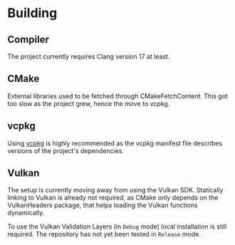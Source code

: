 # Building

## Compiler

The project currently requires Clang version 17 at least.

## CMake

External libraries used to be fetched through CMakeFetchContent.
This got too slow as the project grew, hence the move to vcpkg.

## vcpkg

Using [vcpkg](https://github.com/microsoft/vcpkg?tab=readme-ov-file#vcpkg-overview) is highly recommended as the vcpkg manifest file describes versions of the project's dependencies.

## Vulkan

The setup is currently moving away from using the Vulkan SDK.
Statically linking to Vulkan is already not required, as CMake only depends on the VulkanHeaders package, that helps loading the Vulkan functions dynamically.

To use the Vulkan Validation Layers (in `Debug` mode) local installation is still required.
The repository has not yet been tested in `Release` mode.
